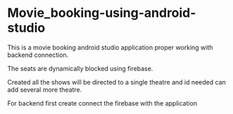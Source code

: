 # Movie_booking-using-android-studio
This is a movie booking android studio application proper working with backend connection.

The seats are dynamically blocked using firebase.

Created all the shows will be directed to a single theatre and id needed can add several more theatre.

For backend first create connect the firebase with the application 

